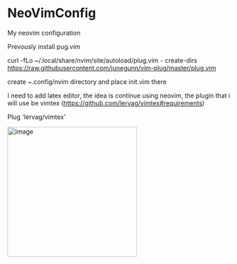 # NeoVimConfig


My neovim configuration

Prevously install pug.vim

curl -fLo ~/.local/share/nvim/site/autoload/plug.vim - create-dirs \
 https://raw.githubusercontent.com/junegunn/vim-plug/master/plug.vim


create ~.config/nvim directory and place init.vim there


I need to add latex editor, the idea is continue using neovim, the plugin that i will use be vimtex (https://github.com/lervag/vimtex#requirements)

Plug 'lervag/vimtex'

<img width="292" alt="image" src="https://user-images.githubusercontent.com/16138308/167305571-c751b81b-5275-4003-bb50-96354af2247a.png">
